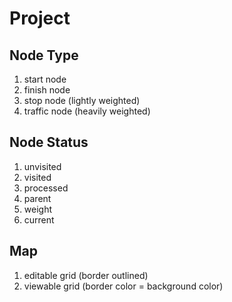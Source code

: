 # Project
## Node Type 
1. start node
2. finish node
3. stop node (lightly weighted)
4. traffic node (heavily weighted)

## Node Status
1. unvisited
2. visited
3. processed
4. parent
5. weight
6. current

## Map
1. editable grid (border outlined)
2. viewable grid (border color = background color)
